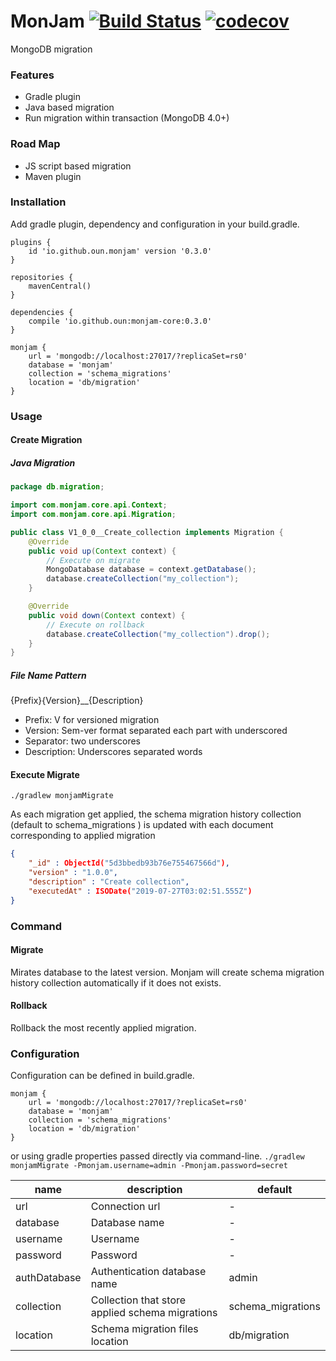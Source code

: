 # MonJam [![Build Status](https://travis-ci.com/oun/monjam.svg?branch=master)](https://travis-ci.com/oun/monjam) [![codecov](https://codecov.io/gh/oun/monjam/branch/master/graph/badge.svg)](https://codecov.io/gh/oun/monjam)

MongoDB migration

### Features
- Gradle plugin
- Java based migration
- Run migration within transaction (MongoDB 4.0+)

### Road Map
- JS script based migration
- Maven plugin

### Installation

Add gradle plugin, dependency and configuration in your build.gradle.
```
plugins {
    id 'io.github.oun.monjam' version '0.3.0'
}

repositories {
    mavenCentral()
}

dependencies {
    compile 'io.github.oun:monjam-core:0.3.0'
}

monjam {
    url = 'mongodb://localhost:27017/?replicaSet=rs0'
    database = 'monjam'
    collection = 'schema_migrations'
    location = 'db/migration'
}
```

### Usage

#### Create Migration

##### Java Migration

```java
package db.migration;

import com.monjam.core.api.Context;
import com.monjam.core.api.Migration;

public class V1_0_0__Create_collection implements Migration {
    @Override
    public void up(Context context) {
        // Execute on migrate
        MongoDatabase database = context.getDatabase();
        database.createCollection("my_collection");
    }

    @Override
    public void down(Context context) {
        // Execute on rollback
        database.createCollection("my_collection").drop();
    }
}
```

##### File Name Pattern
{Prefix}{Version}__{Description}
- Prefix: V for versioned migration
- Version: Sem-ver format separated each part with underscored
- Separator: two underscores
- Description: Underscores separated words

#### Execute Migrate
`./gradlew monjamMigrate`

As each migration get applied, the schema migration history collection (default to schema_migrations ) is updated with each document corresponding to applied migration
```json
{
    "_id" : ObjectId("5d3bbedb93b76e755467566d"),
    "version" : "1.0.0",
    "description" : "Create collection",
    "executedAt" : ISODate("2019-07-27T03:02:51.555Z")
}
```

### Command

#### Migrate

Mirates database to the latest version. Monjam will create schema migration history collection automatically if it does not exists.

#### Rollback

Rollback the most recently applied migration.

### Configuration

Configuration can be defined in build.gradle.
```
monjam {
    url = 'mongodb://localhost:27017/?replicaSet=rs0'
    database = 'monjam'
    collection = 'schema_migrations'
    location = 'db/migration'
}
```
or using gradle properties passed directly via command-line.
`./gradlew monjamMigrate -Pmonjam.username=admin -Pmonjam.password=secret`

| name        | description                      | default |
|-------------|----------------------------------|---------|
| url         | Connection url                   | -       |
| database    | Database name                    | -       |
| username    | Username                         | -       |
| password    | Password                         | -       |
| authDatabase | Authentication database name    | admin   |
| collection  | Collection that store applied schema migrations | schema_migrations |
| location    | Schema migration files location  | db/migration |
